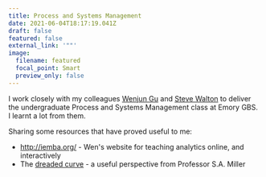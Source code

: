 ```yaml
---
title: Process and Systems Management
date: 2021-06-04T18:17:19.041Z
draft: false
featured: false
external_link: '""'
image:
  filename: featured
  focal_point: Smart
  preview_only: false
---
```

I work closely with my colleagues [Wenjun Gu](https://goizueta.emory.edu/faculty/profiles/wen-gu) and [Steve Walton](https://goizueta.emory.edu/faculty/profiles/steve-walton) to deliver the undergraduate Process and Systems Management class at Emory GBS. I learnt a lot from them.

Sharing some resources that have proved useful to me:

* <http://iemba.org/> - Wen's website for teaching analytics online, and interactively
* The [dreaded curve](https://academics.hamilton.edu/biology/smiller/curve.html) - a useful perspective from Professor S.A. Miller